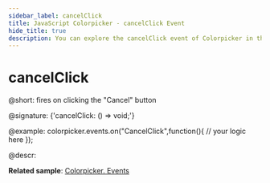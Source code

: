 ```yaml
---
sidebar_label: cancelClick
title: JavaScript Colorpicker - cancelClick Event 
hide_title: true
description: You can explore the cancelClick event of Colorpicker in the documentation of the DHTMLX JavaScript UI library. Browse developer guides and API reference, try out code examples and live demos, and download a free 30-day evaluation version of DHTMLX Suite 7.
---
```

 
# cancelClick

@short: fires on clicking the "Cancel" button
 
@signature: {'cancelClick: () => void;'}

@example:
colorpicker.events.on("CancelClick",function(){
	// your logic here
});

@descr:

**Related sample**: [Colorpicker. Events](https://snippet.dhtmlx.com/fllgaabo)
